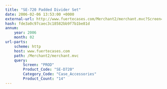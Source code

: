 ```yaml
---
title: "SE-720 Padded Divider Set"
date: 2006-02-06 13:53:00 +0000
external-url: http://www.fuertecases.com/Merchant2/merchant.mvc?Screen=PROD&Product_Code=SE-D720&Category_Code=Case_Accessories&Product_Count=14
hash: fde3a0c97caec3c18582bb9f7b1be81d
annum:
    year: 2006
    month: 02
url-parts:
    scheme: http
    host: www.fuertecases.com
    path: /Merchant2/merchant.mvc
    query:
        Screen: "PROD"
        Product_Code: "SE-D720"
        Category_Code: "Case_Accessories"
        Product_Count: "14"
---
```



